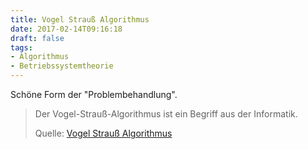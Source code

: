 ```yaml
---
title: Vogel Strauß Algorithmus
date: 2017-02-14T09:16:18
draft: false
tags:
- Algorithmus
- Betriebssystemtheorie
---
```


Schöne Form der "Problembehandlung".

> Der Vogel-Strauß-Algorithmus ist ein Begriff aus der Informatik.
>
> Quelle: [Vogel Strauß Algorithmus](https://de.wikipedia.org/wiki/Vogel-Strauß-Algorithmus)


